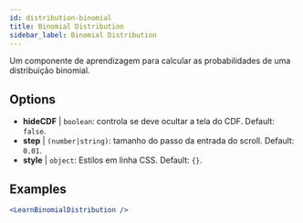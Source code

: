 ```yaml
---
id: distribution-binomial
title: Binomial Distribution
sidebar_label: Binomial Distribution
---
```


Um componente de aprendizagem para calcular as probabilidades de uma distribuição binomial.

## Options

* __hideCDF__ | `boolean`: controla se deve ocultar a tela do CDF. Default: `false`.
* __step__ | `(number|string)`: tamanho do passo da entrada do scroll. Default: `0.01`.
* __style__ | `object`: Estilos em linha CSS. Default: `{}`.


## Examples

```jsx live
<LearnBinomialDistribution />
```

